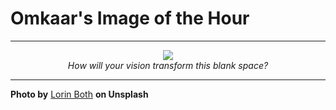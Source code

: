 # Omkaar's Image of the Hour

---

<div align="center">

<a href="https://unsplash.com/photos/a-hand-holds-up-a-smartphone-_Q5HFTpOvDI">
  <img src="https://images.unsplash.com/photo-1748801584058-29faa47242ee?crop=entropy&cs=tinysrgb&fit=max&fm=jpg&ixid=M3w3NjA2Nzh8MHwxfHJhbmRvbXx8fHx8fHx8fDE3NTAzNzA0MDB8&ixlib=rb-4.1.0&q=80&w=1080" style="max-width:100%; height:auto;">
</a>

<br>
<i>How will your vision transform this blank space?</i>

</div>

---

**Photo by** [Lorin Both](https://unsplash.com/@lorinboth) **on Unsplash**
